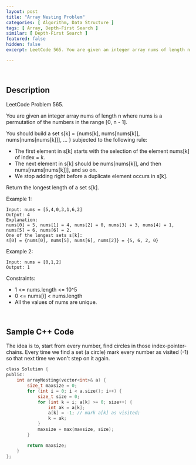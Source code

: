 ```yaml
---
layout: post
title: "Array Nesting Problem"
categories: [ Algorithm, Data Structure ]
tags: [ Array, Depth-First Search ]
similar: [ Depth-First Search ]
featured: false
hidden: false
excerpt: LeetCode 565. You are given an integer array nums of length n where nums is a permutation of the numbers in the range [0, n - 1].

---
```


<br />

## Description

LeetCode Problem 565.

You are given an integer array nums of length n where nums is a permutation of the numbers in the range [0, n - 1].

You should build a set s[k] = {nums[k], nums[nums[k]], nums[nums[nums[k]]], ... } subjected to the following rule:
* The first element in s[k] starts with the selection of the element nums[k] of index = k.
* The next element in s[k] should be nums[nums[k]], and then nums[nums[nums[k]]], and so on.
* We stop adding right before a duplicate element occurs in s[k].

Return the longest length of a set s[k].

Example 1:
```
Input: nums = [5,4,0,3,1,6,2]
Output: 4
Explanation: 
nums[0] = 5, nums[1] = 4, nums[2] = 0, nums[3] = 3, nums[4] = 1, nums[5] = 6, nums[6] = 2.
One of the longest sets s[k]:
s[0] = {nums[0], nums[5], nums[6], nums[2]} = {5, 6, 2, 0}
```

Example 2:
```
Input: nums = [0,1,2]
Output: 1
```

Constraints:
* 1 <= nums.length <= 10^5
* 0 <= nums[i] < nums.length
* All the values of nums are unique.

<br />

## Sample C++ Code

The idea is to, start from every number, find circles in those index-pointer-chains. Every time we find a set (a circle) mark every number as visited (-1) so that next time we won't step on it again.

```c
class Solution {
public:
    int arrayNesting(vector<int>& a) {
        size_t maxsize = 0;
        for (int i = 0; i < a.size(); i++) {
            size_t size = 0;
            for (int k = i; a[k] >= 0; size++) {
                int ak = a[k];
                a[k] = -1; // mark a[k] as visited;
                k = ak;
            }
            maxsize = max(maxsize, size);
        }

        return maxsize;
    }
};
```


